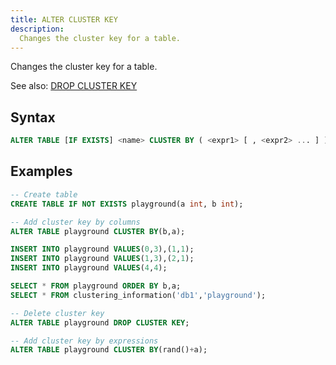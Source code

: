 ```yaml
---
title: ALTER CLUSTER KEY
description:
  Changes the cluster key for a table.
---
```


Changes the cluster key for a table.

See also:
[DROP CLUSTER KEY](./dml-drop-cluster-key.md)

## Syntax

```sql
ALTER TABLE [IF EXISTS] <name> CLUSTER BY ( <expr1> [ , <expr2> ... ] )
```

## Examples

```sql
-- Create table
CREATE TABLE IF NOT EXISTS playground(a int, b int);

-- Add cluster key by columns
ALTER TABLE playground CLUSTER BY(b,a);

INSERT INTO playground VALUES(0,3),(1,1);
INSERT INTO playground VALUES(1,3),(2,1);
INSERT INTO playground VALUES(4,4);

SELECT * FROM playground ORDER BY b,a;
SELECT * FROM clustering_information('db1','playground');

-- Delete cluster key
ALTER TABLE playground DROP CLUSTER KEY;

-- Add cluster key by expressions
ALTER TABLE playground CLUSTER BY(rand()+a); 
```